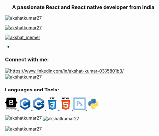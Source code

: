 <h3 align="center">A passionate React and React native developer from India</h3>

<p align="left"> <img src="https://komarev.com/ghpvc/?username=akshatkumar27&label=Profile%20views&color=0e75b6&style=flat" alt="akshatkumar27" /> </p>

<p align="left"> <a href="https://github.com/ryo-ma/github-profile-trophy"><img src="https://github-profile-trophy.vercel.app/?username=akshatkumar27" alt="akshatkumar27" /></a> </p>

<p align="left"> <a href="https://twitter.com/akshat_memer" target="blank"><img src="https://img.shields.io/twitter/follow/akshat_memer?logo=twitter&style=for-the-badge" alt="akshat_memer" /></a> </p>

- 

<h3 align="left">Connect with me:</h3>
<p align="left">
<a href="https://linkedin.com/in/https://www.linkedin.com/in/akshat-kumar-0335801b3/" target="blank"><img align="center" src="https://raw.githubusercontent.com/rahuldkjain/github-profile-readme-generator/master/src/images/icons/Social/linked-in-alt.svg" alt="https://www.linkedin.com/in/akshat-kumar-0335801b3/" height="30" width="40" /></a>
<a href="https://instagram.com/akshatkumar27" target="blank"><img align="center" src="https://raw.githubusercontent.com/rahuldkjain/github-profile-readme-generator/master/src/images/icons/Social/instagram.svg" alt="akshatkumar27" height="30" width="40" /></a>
</p>

<h3 align="left">Languages and Tools:</h3>
<p align="left"> <a href="https://getbootstrap.com" target="_blank"> <img src="https://raw.githubusercontent.com/devicons/devicon/master/icons/bootstrap/bootstrap-plain-wordmark.svg" alt="bootstrap" width="40" height="40"/> </a> <a href="https://www.cprogramming.com/" target="_blank"> <img src="https://raw.githubusercontent.com/devicons/devicon/master/icons/c/c-original.svg" alt="c" width="40" height="40"/> </a> <a href="https://www.w3schools.com/cpp/" target="_blank"> <img src="https://raw.githubusercontent.com/devicons/devicon/master/icons/cplusplus/cplusplus-original.svg" alt="cplusplus" width="40" height="40"/> </a> <a href="https://www.w3schools.com/css/" target="_blank"> <img src="https://raw.githubusercontent.com/devicons/devicon/master/icons/css3/css3-original-wordmark.svg" alt="css3" width="40" height="40"/> </a> <a href="https://www.djangoproject.com/" target="_blank">  </a> <a href="https://www.w3.org/html/" target="_blank"> <img src="https://raw.githubusercontent.com/devicons/devicon/master/icons/html5/html5-original-wordmark.svg" alt="html5" width="40" height="40"/> </a> <a href="https://www.photoshop.com/en" target="_blank"> <img src="https://raw.githubusercontent.com/devicons/devicon/master/icons/photoshop/photoshop-line.svg" alt="photoshop" width="40" height="40"/> </a> <a href="https://www.python.org" target="_blank"> <img src="https://raw.githubusercontent.com/devicons/devicon/master/icons/python/python-original.svg" alt="python" width="40" height="40"/> </a> </p>

<p><img align="left" src="https://github-readme-stats.vercel.app/api/top-langs?username=akshatkumar27&show_icons=true&locale=en&layout=compact" alt="akshatkumar27" /></p>

<p>&nbsp;<img align="center" src="https://github-readme-stats.vercel.app/api?username=akshatkumar27&show_icons=true&locale=en" alt="akshatkumar27" /></p>

<p><img align="center" src="https://github-readme-streak-stats.herokuapp.com/?user=akshatkumar27&" alt="akshatkumar27" /></p>
